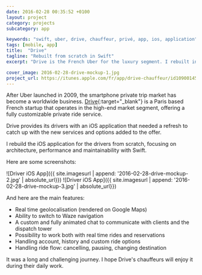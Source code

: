 ```yaml
---
date: 2016-02-28 00:35:52 +0100
layout: project
category: projects
subcategory: app

keywords: "swift, uber, drive, chauffeur, privé, app, ios, application"
tags: [mobile, app]
title:  "Drive"
tagline: "Rebuilt from scratch in Swift"
excerpt: "Drive is the French Uber for the luxury segment. I rebuilt in Swift the iOS app dedicated to the drivers."

cover_image: 2016-02-28-drive-mockup-1.jpg
project_url: https://itunes.apple.com/fr/app/drive-chauffeur/id1090014520?l=en&mt=8
---
```


After Uber launched in 2009, the smartphone private trip market has become a worldwide business. [Drive](https://www.driver.gt){:target="_blank"} is a Paris based French startup that operates in the high-end market segment, offering a fully customizable private ride service.

Drive provides its drivers with an iOS application that needed a refresh to catch up with the new services and options added to the offer.

I rebuild the iOS application for the drivers from scratch, focusing on architecture, performance and maintainability with Swift.

Here are some screenshots:

![Driver iOS App]({{ site.imagesurl | append: '2016-02-28-drive-mockup-2.jpg' | absolute_url}})
![Driver iOS App]({{ site.imagesurl | append: '2016-02-28-drive-mockup-3.jpg' | absolute_url}})

And here are the main features:

- Real time geolocalisation (rendered on Google Maps)
- Ability to switch to Waze navigation
- A custom and fully animated chat to communicate with clients and the dispatch tower
- Possibility to work both with real time rides and reservations
- Handling account, history and custom ride options
- Handling ride flow: cancelling, pausing, changing destination

It was a long and challenging journey. I hope Drive's chauffeurs will enjoy it during their daily work.
